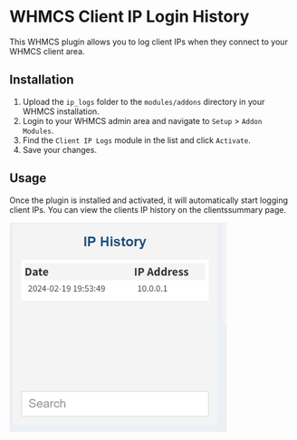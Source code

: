 # WHMCS Client IP Login History
This WHMCS plugin allows you to log client IPs when they connect to your WHMCS client area.

## Installation
1. Upload the `ip_logs` folder to the `modules/addons` directory in your WHMCS installation.
2. Login to your WHMCS admin area and navigate to `Setup` > `Addon Modules`.
3. Find the `Client IP Logs` module in the list and click `Activate`.
5. Save your changes.
## Usage
Once the plugin is installed and activated, it will automatically start logging client IPs. You can view the clients IP history on the clientssummary page.

![screenshot](https://github.com/hivedc/whmcs_ip_logs/blob/main/ip-history.png?raw=true)
